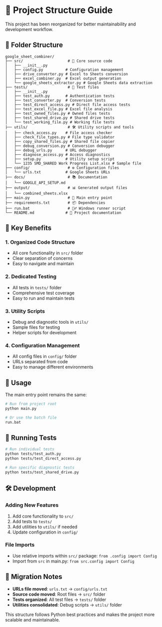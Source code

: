 # 📁 Project Structure Guide

This project has been reorganized for better maintainability and development workflow.

## 📂 Folder Structure

```
google_sheet_combiner/
├── src/                    # 🔧 Core source code
│   ├── __init__.py
│   ├── config.py          # Configuration management
│   ├── drive_converter.py # Excel to Sheets conversion
│   ├── excel_combiner.py  # Excel output generation
│   └── google_sheets_extractor.py # Google Sheets data extraction
├── tests/                  # 🧪 Test files
│   ├── __init__.py
│   ├── test_auth.py       # Authentication tests
│   ├── test_converter.py  # Conversion tests
│   ├── test_direct_access.py # Direct file access tests
│   ├── test_excel_file.py # Excel file analysis
│   ├── test_owned_files.py # Owned files tests
│   ├── test_shared_drive.py # Shared drive tests
│   └── test_working_file.py # Working file tests
├── utils/                  # 🛠️ Utility scripts and tools
│   ├── check_access.py    # File access checker
│   ├── check_file_types.py # File type validator
│   ├── copy_shared_files.py # Shared file copier
│   ├── debug_conversion.py # Conversion debugger
│   ├── debug_urls.py      # URL debugger
│   ├── diagnose_access.py # Access diagnostics
│   ├── setup.py           # Utility setup script
│   └── 1235 SMD_SHARED Work Progress List.xlsx # Sample file
├── config/                 # ⚙️ Configuration files
│   └── urls.txt           # Google Sheets URLs
├── docs/                   # 📚 Documentation
│   └── GOOGLE_API_SETUP.md
├── output/                 # 📊 Generated output files
│   └── combined_sheets.xlsx
├── main.py                 # 🚀 Main entry point
├── requirements.txt        # 📦 Dependencies
├── run.bat                 # 🏃‍♂️ Windows runner script
└── README.md              # 📖 Project documentation
```

## 🎯 Key Benefits

### 1. **Organized Code Structure**
- All core functionality in `src/` folder
- Clear separation of concerns
- Easy to navigate and maintain

### 2. **Dedicated Testing**
- All tests in `tests/` folder
- Comprehensive test coverage
- Easy to run and maintain tests

### 3. **Utility Scripts**
- Debug and diagnostic tools in `utils/`
- Sample files for testing
- Helper scripts for development

### 4. **Configuration Management**
- All config files in `config/` folder
- URLs separated from code
- Easy to manage different environments

## 🚀 Usage

The main entry point remains the same:

```bash
# Run from project root
python main.py

# Or use the batch file
run.bat
```

## 🧪 Running Tests

```bash
# Run individual tests
python tests/test_auth.py
python tests/test_direct_access.py

# Run specific diagnostic tests
python tests/test_shared_drive.py
```

## 🛠️ Development

### Adding New Features
1. Add core functionality to `src/`
2. Add tests to `tests/`
3. Add utilities to `utils/` if needed
4. Update configuration in `config/`

### File Imports
- Use relative imports within `src/` package: `from .config import Config`
- Import from `src` in main.py: `from src.config import Config`

## 📝 Migration Notes

- **URLs file moved**: `urls.txt` → `config/urls.txt`
- **Source code moved**: Root files → `src/` folder
- **Tests organized**: All test files → `tests/` folder
- **Utilities consolidated**: Debug scripts → `utils/` folder

This structure follows Python best practices and makes the project more scalable and maintainable.
